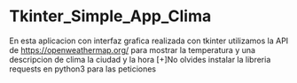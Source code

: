 # Tkinter_Simple_App_Clima
En esta aplicacion con interfaz grafica realizada con tkinter utilizamos la API de https://openweathermap.org/ para mostrar la temperatura y una descripcion de clima la ciudad y la hora
[+]No olvides instalar la libreria requests en python3 para las peticiones
